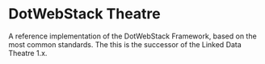 # DotWebStack Theatre

A reference implementation of the DotWebStack Framework, based on the most common standards. The this is the successor of the Linked Data Theatre 1.x.
